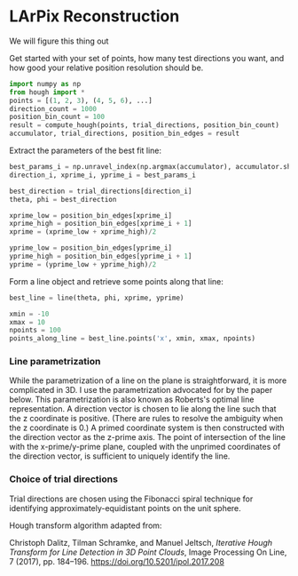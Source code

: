 LArPix Reconstruction
===================

We will figure this thing out

Get started with your set of points, how many test directions you want,
and how good your relative position resolution should be.

```python
import numpy as np
from hough import *
points = [(1, 2, 3), (4, 5, 6), ...]
direction_count = 1000
position_bin_count = 100
result = compute_hough(points, trial_directions, position_bin_count)
accumulator, trial_directions, position_bin_edges = result
```

Extract the parameters of the best fit line:

```python
best_params_i = np.unravel_index(np.argmax(accumulator), accumulator.shape)
direction_i, xprime_i, yprime_i = best_params_i

best_direction = trial_directions[direction_i]
theta, phi = best_direction

xprime_low = position_bin_edges[xprime_i]
xprime_high = position_bin_edges[xprime_i + 1]
xprime = (xprime_low + xprime_high)/2

yprime_low = position_bin_edges[yprime_i]
yprime_high = position_bin_edges[yprime_i + 1]
yprime = (yprime_low + yprime_high)/2
```

Form a line object and retrieve some points along that line:

```python
best_line = line(theta, phi, xprime, yprime)

xmin = -10
xmax = 10
npoints = 100
points_along_line = best_line.points('x', xmin, xmax, npoints)
```
### Line parametrization

While the parametrization of a line on the plane is straightforward, it
is more complicated in 3D. I use the parametrization advocated for by
the paper below. This parametrization is also known as Roberts's optimal
line representation. A direction vector is chosen to lie along the line
such that the z coordinate is positive. (There are rules to resolve the
ambiguity when the z coordinate is 0.) A primed coordinate system is
then constructed with the direction vector as the z-prime axis. The
point of intersection of the line with the x-prime/y-prime plane,
coupled with the unprimed coordinates of the direction vector, is
sufficient to uniquely identify the line.

### Choice of trial directions

Trial directions are chosen using the Fibonacci spiral technique for
identifying approximately-equidistant points on the unit sphere.


Hough transform algorithm adapted from:

Christoph Dalitz, Tilman Schramke, and Manuel Jeltsch, _Iterative Hough
Transform for Line Detection in 3D Point Clouds_, Image Processing On
Line, 7 (2017), pp. 184–196. https://doi.org/10.5201/ipol.2017.208
